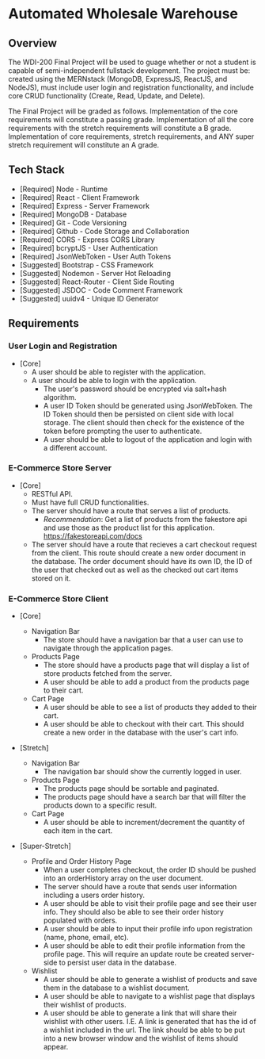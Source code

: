 # Automated Wholesale Warehouse

## Overview

The WDI-200 Final Project will be used to guage whether or not a student is capable of semi-independent fullstack development. The project must be: created using the MERNstack (MongoDB, ExpressJS, ReactJS, and NodeJS), must include user login and registration functionality, and include core CRUD functionality (Create, Read, Update, and Delete).

The Final Project will be graded as follows. Implementation of the core requirements will constitute a passing grade. Implementation of all the core requirements with the stretch requirements will constitute a B grade. Implementation of core requirements, stretch requirements, and ANY super stretch requirement will constitute an A grade.

## Tech Stack

- [Required] Node - Runtime
- [Required] React - Client Framework
- [Required] Express - Server Framework
- [Required] MongoDB - Database
- [Required] Git - Code Versioning
- [Required] Github - Code Storage and Collaboration
- [Required] CORS - Express CORS Library
- [Required] bcryptJS - User Authentication
- [Required] JsonWebToken - User Auth Tokens
- [Suggested] Bootstrap - CSS Framework
- [Suggested] Nodemon - Server Hot Reloading
- [Suggested] React-Router - Client Side Routing
- [Suggested] JSDOC - Code Comment Framework
- [Suggested] uuidv4 - Unique ID Generator

## Requirements

### User Login and Registration

- [Core] 
  - A user should be able to register with the application.
  - A user should be able to login with the application.
	- The user's password should be encrypted via salt+hash algorithm.
	- A user ID Token should be generated using JsonWebToken. The ID Token should then be persisted on client side with local storage. The client should then check for the existence of the token before prompting the user to authenticate.
	- A user should be able to logout of the application and login with a different account.

### E-Commerce Store Server

- [Core]
	- RESTful API.
 	- Must have full CRUD functionalities. 	
	- The server should have a route that serves a list of products.
		- _Recommendation_: Get a list of products from the fakestore api and use those as the product list for this application. https://fakestoreapi.com/docs
	- The server should have a route that recieves a cart checkout request from the client. This route should create a new order document in the database. The order document should have its own ID, the ID of the user that checked out as well as the checked out cart items stored on it.
	
### E-Commerce Store Client

- [Core]
	- Navigation Bar	
		- The store should have a navigation bar that a user can use to navigate through the application pages.
	- Products Page
		- The store should have a products page that will display a list of store products fetched from the server. 
		- A user should be able to add a product from the products page to their cart.
	- Cart Page
		- A user should be able to see a list of products they added to their cart.
		- A user should be able to checkout with their cart. This should create a new order in the database with the user's cart info. 

- [Stretch] 
	- Navigation Bar	
		- The navigation bar should show the currently logged in user.
	- Products Page
		- The products page should be sortable and paginated.
		- The products page should have a search bar that will filter the products down to a specific result.
	- Cart Page
		- A user should be able to increment/decrement the quantity of each item in the cart.

- [Super-Stretch]
	- Profile and Order History Page
		- When a user completes checkout, the order ID should be pushed into an orderHistory array on the user document. 
		- The server should have a route that sends user information including a users order history. 
		- A user should be able to visit their profile page and see their user info. They should also be able to see their order history populated with orders.
		- A user should be able to input their profile info upon registration (name, phone, email, etc).
		- A user should be able to edit their profile information from the profile page. This will require an update route be created server-side to persist user data in the database.
	- Wishlist
		- A user should be able to generate a wishlist of products and save them in the database to a wishlist document.
		- A user should be able to navigate to a wishlist page that displays their wishlist of products.
		- A user should be able to generate a link that will share their wishlist with other users. I.E. A link is generated that has the id of a wishlist included in the url. The link should be able to be put into a new browser window and the wishlist of items should appear.
